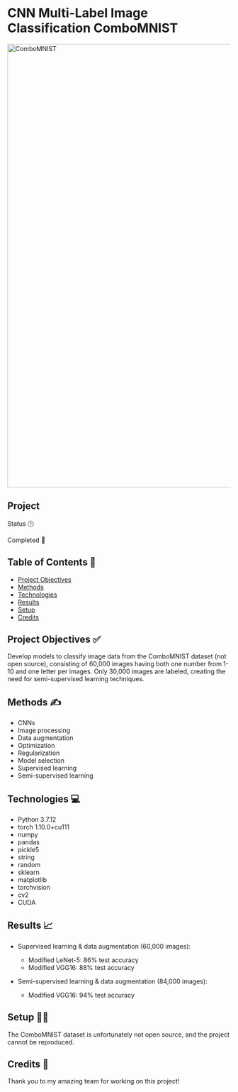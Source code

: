 # CNN Multi-Label Image Classification ComboMNIST

<img width="1000" alt="ComboMNIST" src="https://user-images.githubusercontent.com/64993223/151096132-86b60cf5-c2ef-49d3-a850-135a08e5353c.png">

## Project
 Status 🕒

Completed 🙌

## Table of Contents 📜

* [Project Objectives](#objectives)
* [Methods](#methods)
* [Technologies](#tech)
* [Results](#results)
* [Setup](#setup)
* [Credits](#cred)

<a name="objectives"></a>
<a name="methods"></a>
<a name="tech"></a>
<a name="results"></a>
<a name="setup"></a>
<a name="cred"></a>

## Project Objectives ✅ 

Develop models to classify image data from the ComboMNIST dataset (not open source), consisting of 60,000 images having both one number from 1-10 and one letter per images. Only 30,000 images are labeled, creating the need for semi-supervised learning techniques. 

## Methods ✍️

* CNNs
* Image processing
* Data augmentation
* Optimization
* Regularization
* Model selection
* Supervised learning
* Semi-supervised learning

## Technologies 💻

* Python 3.7.12
* torch 1.10.0+cu111
* numpy
* pandas
* pickle5
* string
* random
* sklearn
* matplotlib
* torchvision
* cv2
* CUDA

## Results 📈

* Supervised learning & data augmentation (60,000 images):
  *  Modified LeNet-5: 86% test accuracy
  *  Modified VGG16: 88% test accuracy
  
* Semi-supervised learning & data augmentation (84,000 images):
  * Modified VGG16: 94% test accuracy  

## Setup 👩‍💻

The ComboMNIST dataset is unfortunately not open source, and the project cannot be reproduced. 

## Credits 🏅

Thank you to my amazing team for working on this project!

